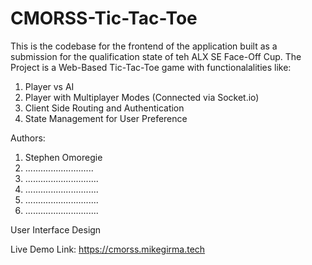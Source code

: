 # CMORSS-Tic-Tac-Toe

This is the codebase for the frontend of the application built as a submission for the qualification state of teh ALX SE Face-Off Cup. The Project is a Web-Based Tic-Tac-Toe game with functionalalities like:

1. Player vs AI
2. Player with Multiplayer Modes (Connected via Socket.io)
3. Client Side Routing and Authentication
4. State Management for User Preference

Authors:

1. Stephen Omoregie
2. ...........................
3. .............................
4. .............................
5. .............................
6. .............................

User Interface Design

Live Demo Link:  https://cmorss.mikegirma.tech
